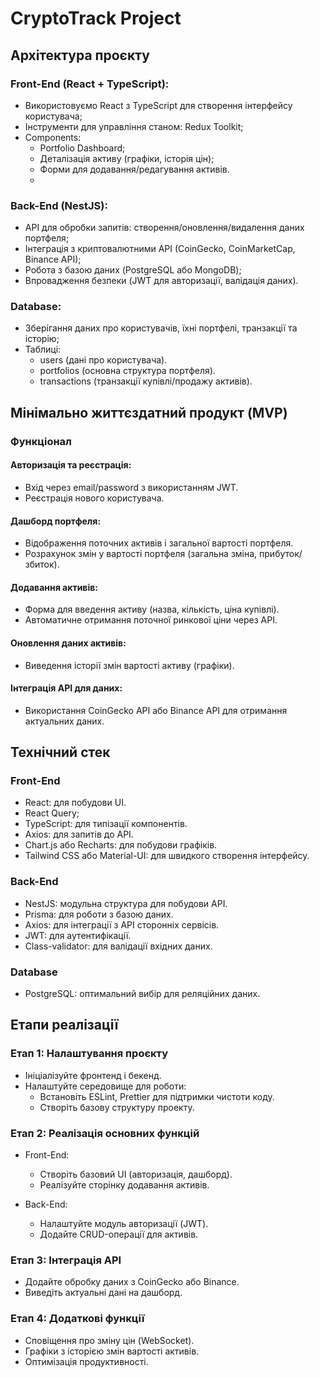 # CryptoTrack Project

## Архітектура проєкту

### Front-End (React + TypeScript):
- Використовуємо React з TypeScript для створення інтерфейсу користувача;
- Інструменти для управління станом: Redux Toolkit;
- Components:
    - Portfolio Dashboard;
    - Деталізація активу (графіки, історія цін);
    - Форми для додавання/редагування активів.
    -

### Back-End (NestJS):
- API для обробки запитів: створення/оновлення/видалення даних портфеля;
- Інтеграція з криптовалютними API (CoinGecko, CoinMarketCap, Binance API);
- Робота з базою даних (PostgreSQL або MongoDB);
- Впровадження безпеки (JWT для авторизації, валідація даних).

### Database:
- Зберігання даних про користувачів, їхні портфелі, транзакції та історію;
- Таблиці:
    - users (дані про користувача).
    - portfolios (основна структура портфеля).
    - transactions (транзакції купівлі/продажу активів).

## Мінімально життєздатний продукт (MVP)
### Функціонал

#### Авторизація та реєстрація:
- Вхід через email/password з використанням JWT.
- Реєстрація нового користувача.

#### Дашборд портфеля:
- Відображення поточних активів і загальної вартості портфеля.
- Розрахунок змін у вартості портфеля (загальна зміна, прибуток/збиток).

#### Додавання активів:
- Форма для введення активу (назва, кількість, ціна купівлі).
- Автоматичне отримання поточної ринкової ціни через API.

#### Оновлення даних активів:
- Виведення історії змін вартості активу (графіки).

#### Інтеграція API для даних:
- Використання CoinGecko API або Binance API для отримання актуальних даних.

## Технічний стек
### Front-End
- React: для побудови UI.
- React Query;
- TypeScript: для типізації компонентів.
- Axios: для запитів до API.
- Chart.js або Recharts: для побудови графіків.
- Tailwind CSS або Material-UI: для швидкого створення інтерфейсу.

### Back-End
- NestJS: модульна структура для побудови API.
- Prisma: для роботи з базою даних.
- Axios: для інтеграції з API сторонніх сервісів.
- JWT: для аутентифікації.
- Class-validator: для валідації вхідних даних.

### Database
- PostgreSQL: оптимальний вибір для реляційних даних.

## Етапи реалізації
### Етап 1: Налаштування проєкту
- Ініціалізуйте фронтенд і бекенд.
- Налаштуйте середовище для роботи:
    - Встановіть ESLint, Prettier для підтримки чистоти коду.
    - Створіть базову структуру проекту.

### Етап 2: Реалізація основних функцій
- Front-End:
    - Створіть базовий UI (авторизація, дашборд).
    - Реалізуйте сторінку додавання активів.

- Back-End:
    - Налаштуйте модуль авторизації (JWT).
    - Додайте CRUD-операції для активів.

### Етап 3: Інтеграція API
- Додайте обробку даних з CoinGecko або Binance.
- Виведіть актуальні дані на дашборд.

### Етап 4: Додаткові функції
- Сповіщення про зміну цін (WebSocket).
- Графіки з історією змін вартості активів.
- Оптимізація продуктивності.